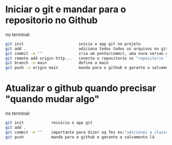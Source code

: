 # Iniciar o git e mandar para o repositorio no Github

no terminal:
```bash
git init                        inicia o app git no projeto
git add .                       adiciona todos todos os arquivos no git para mandar para o github o . é importante
git commit -m ""                cria um ponto/commit, uma nova versao do original com suas alteraçoes "comentario"
git remote add origin http...   conecta o repositorio vs "repositorio local" ao site no github "repositorio online", precisa do http
git branch -m main              define a main
git push -u origin main         manda para o github e garante o salvamento lá
```
# Atualizar o github quando precisar "quando mudar algo"

no terminal:
```bash
git init            reinicia o app git
git add .
git commit -m ""    importante para dizer oq fez ex:"adicionei a classe exemplo"
git push            manda para o github e garante o salvamento lá